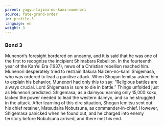 ```yaml
---
parent: yagyu-tajima-no-kami-munenori
source: fate-grand-order
id: profile-3
language: en
weight: 3
---
```


### Bond 3

Munenori’s foresight bordered on uncanny, and it is said that he was one of the first to recognize the incipient Shimabara Rebellion.
In the fourteenth year of the Kan’ei Era (1637), news of a Christian rebellion reached him. Munenori desperately tried to restrain Itakura Naizen-no-kami Shigemasa, who was ordered to lead a punitive attack. When Shogun Iemitsu asked him to explain his behavior, Munenori had only this to say: “Religious battles are always crucial. Lord Shigemasa is sure to die in battle.”
Things unfolded just as Munenori predicted. Shigemasa, as a daimyou earning only 15,000 koku, lacked the power needed to lead the western daimyo, and so he struggled in the attack. After learning of this dire situation, Shogun Iemitsu sent out his chief retainer, Matsudaira Nobutsuna, as commander-in-chief. However, Shigemasa panicked when he found out, and he charged into enemy territory before Nobutsuna arrived, and there met his end.
